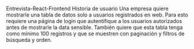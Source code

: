 Entrevista-React-Frontend Historia de usuario Una empresa quiere mostrarle una tabla de datos solo a usuarios registrados en web. Para esto requiere una página de login que autentifique a los usuarios autorizados antes de mostrarle la data sensible. También quiere que esta tabla tenga como mínimo 100 registros y que se muestren con paginación y filtros de búsqueda y orden.
